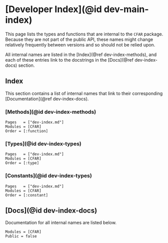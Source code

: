 # [Developer Index](@id dev-main-index)

This page lists the types and functions that are internal to the `CFAR` package.
Because they are not part of the public API, these names might change relatively frequently between versions and so should not be relied upon.

All internal names are listed in the [Index](@ref dev-index-methods), and each of these entries link to the docstrings in the [Docs](@ref dev-index-docs) section.

## Index

This section contains a list of internal names that link to their corresponding [Documentation](@ref dev-index-docs).

### [Methods](@id dev-index-methods)

```@index
Pages   = ["dev-index.md"]
Modules = [CFAR]
Order = [:function]
```

### [Types](@id dev-index-types)

```@index
Pages   = ["dev-index.md"]
Modules = [CFAR]
Order = [:type]
```

### [Constants](@id dev-index-types)

```@index
Pages   = ["dev-index.md"]
Modules = [CFAR]
Order = [:constant]
```

## [Docs](@id dev-index-docs)

Documentation for all internal names are listed below.

```@autodocs
Modules = [CFAR]
Public = false
```
